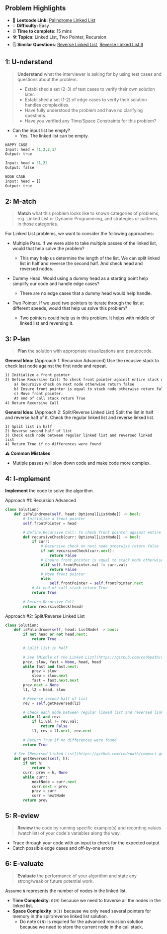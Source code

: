 ## Problem Highlights

* 🔗 **Leetcode Link:** [Palindrome Linked List](https://leetcode.com/problems/palindrome-linked-list/)
* 💡 **Difficulty:** Easy
* ⏰ **Time to complete**: 15 mins
* 🛠️ **Topics**: Linked List, Two Pointer, Recursion
* 🗒️ **Similar Questions**: [Reverse Linked List](https://leetcode.com/problems/reverse-linked-list/), [Reverse Linked List II](https://leetcode.com/problems/reverse-linked-list-ii/)
    
## 1: U-nderstand
 
> **Understand** what the interviewer is asking for by using test cases and questions about the problem.
> 
> - Established a set (2-3) of test cases to verify their own solution later.
> - Established a set (1-2) of edge cases to verify their solution handles complexities.
> - Have fully understood the problem and have no clarifying questions.
> - Have you verified any Time/Space Constraints for this problem?

- Can the input list be empty?
    - Yes. The linked list can be empty.

```markdown
HAPPY CASE
Input: head = [1,2,2,1]
Output: true

Input: head = [1,2]
Output: false

EDGE CASE
Input: head = []
Output: true
```   
    
## 2: M-atch

<!-- See https://docs.google.com/document/d/1hYT1hoOJ6pFIt8A5q-PIZmYP7pB4WqlzyUJgFx9x2mY/edit#heading=h.ya2de4n4zsds for list of algorithms based on question type-->

> **Match** what this problem looks like to known categories of problems, e.g. Linked List or Dynamic Programming, and strategies or patterns in those categories.

For Linked List problems, we want to consider the following approaches:

- Multiple Pass. If we were able to take multiple passes of the linked list, would that help solve the problem?
    - This may help us determine the length of the list. We can split linked list in half and reverse the second half. And check head and reversed nodes. 

- Dummy Head. Would using a dummy head as a starting point help simplify our code and handle edge cases?
    - There are no edge cases that a dummy head would help handle.

- Two Pointer. If we used two pointers to iterate through the list at different speeds, would that help us solve this problem?
    - Two pointers could help us in this problem. It helps with middle of linked list and reversing it.

## 3: P-lan

> **Plan** the solution with appropriate visualizations and pseudocode.

**General Idea:** (Approach 1: Recursion Advanced) Use the recusive stack to check last node against the first node and repeat. 


```markdown
1) Initialize a front pointer
2) Define Recursive Call: To check front pointer against entire stack of nodes(reversed nodes).
    a) Recursive check on next node otherwise return false
    b) Ensure front pointer is equal to stack node otherwise return false
    c) Move front pointer.  
    At end of call stack return True
4) Return Recursive Call
```

**General Idea:** (Approach 2: Split/Reverse Linked List) Split the list in half and reverse half of it. Check the regular linked list and reverse linked list. 


```markdown!
1) Split list in half
2) Reverse second half of list
3) Check each node between regular linked list and reversed linked list
4) Return True if no differences were found
```

**⚠️ Common Mistakes**

* Mutiple passes will slow down code and make code more complex.

## 4: I-mplement

**Implement** the code to solve the algorithm.

Approach #1: Recursion Advanced
```python
class Solution:
    def isPalindrome(self, head: Optional[ListNode]) -> bool:
        # Initialize a front pointer
        self.frontPointer = head

        # Define Recursive Call: To check front pointer against entire stack of nodes(reversed nodes).
        def recursiveCheck(curr: Optional[ListNode]) -> bool:
            if curr:
                # Recursive check on next node otherwise return false
                if not recursiveCheck(curr.next):
                    return False
                # Ensure front pointer is equal to stack node otherwise return false
                elif self.frontPointer.val != curr.val:
                    return False
                # Move front pointer
                else:
                    self.frontPointer = self.frontPointer.next
            # At end of call stack return True
            return True
            
        # Return Recursive Call
        return recursiveCheck(head)

```

Approach #2: Split/Reverse Linked List
```python
class Solution:
    def isPalindrome(self, head: ListNode) -> bool:
        if not head or not head.next:
            return True

        # Split list in half
        
        # See [Middle of the Linked List](https://github.com/codepath/compsci_guides/wiki/Middle-of-the-Linked-List)
        prev, slow, fast = None, head, head
        while fast and fast.next:
            prev = slow
            slow = slow.next
            fast = fast.next.next
        prev.next = None
        l1, l2 = head, slow

        # Reverse second half of list
        rev = self.getReversed(l2)

        # Check each node between regular linked list and reversed linked list
        while l1 and rev:
            if l1.val != rev.val:
                return False
            l1, rev = l1.next, rev.next
        
        # Return True if no differences were found
        return True
    
    # See [Reversed Linked List](https://github.com/codepath/compsci_guides/wiki/Reverse-Linked-List)
    def getReversed(self, h):
        if not h:
            return h
        curr, prev = h, None
        while curr:
            nextNode = curr.next
            curr.next = prev
            prev = curr
            curr = nextNode
        return prev
```
## 5: R-eview

> **Review** the code by running specific example(s) and recording values (watchlist) of your code's variables along the way.

- Trace through your code with an input to check for the expected output
- Catch possible edge cases and off-by-one errors

## 6: E-valuate

> **Evaluate** the performance of your algorithm and state any strong/weak or future potential work.

Assume `N` represents the number of nodes in the linked list.

* **Time Complexity**: `O(N)` because we need to traverse all the nodes in the linked list.
* **Space Complexity**: `O(1)` because we only need several pointers for memory in the split/reverse linked list solution.
    * Do note `O(N)` is required for the advanced recursion solution because we need to store the current node in the call stack.
